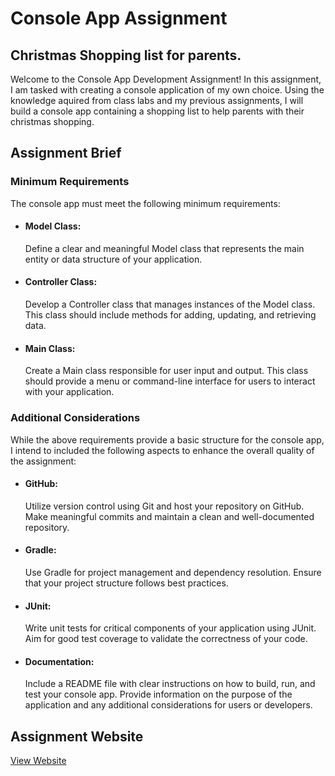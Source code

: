 <h1>Console App Assignment</h1>
<h2>Christmas Shopping list for parents.</h2>

Welcome to the Console App Development Assignment!  In this assignment, I am tasked with creating a console application of my own choice. Using the knowledge aquired from class labs and my previous assignments, I will build a console app containing a shopping list to help parents with their christmas shopping.

<h2>Assignment Brief</h2>
<h3>Minimum Requirements</h3>
The console app must meet the following minimum requirements:

- <h4>Model Class:</h4>
      Define a clear and meaningful Model class that represents the main entity or data structure of your application.
- <h4>Controller Class:</h4>
      Develop a Controller class that manages instances of the Model class. This class should include methods for adding, updating, and retrieving data.
- <h4>Main Class:</h4>
      Create a Main class responsible for user input and output. This class should provide a menu or command-line interface for users to interact with your application.

<h3>Additional Considerations</h3>
While the above requirements provide a basic structure for the console app, I intend to included the following aspects to enhance the overall quality of the assignment:

- <h4>GitHub:</h4>
      Utilize version control using Git and host your repository on GitHub. Make meaningful commits and maintain a clean and well-documented repository.
- <h4>Gradle:</h4>
      Use Gradle for project management and dependency resolution. Ensure that your project structure follows best practices.
- <h4>JUnit:</h4>
      Write unit tests for critical components of your application using JUnit. Aim for good test coverage to validate the correctness of your code.
- <h4>Documentation:</h4>
      Include a README file with clear instructions on how to build, run, and test your console app. Provide information on the purpose of the application and any additional considerations for users or developers.

<h2>Assignment Website</h2>

[View Website](https://sscanlon-20.github.io/)
